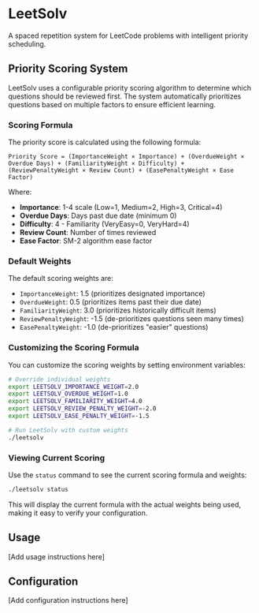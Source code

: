 # LeetSolv

A spaced repetition system for LeetCode problems with intelligent priority scheduling.

## Priority Scoring System

LeetSolv uses a configurable priority scoring algorithm to determine which questions should be reviewed first. The system automatically prioritizes questions based on multiple factors to ensure efficient learning.

### Scoring Formula

The priority score is calculated using the following formula:

```
Priority Score = (ImportanceWeight × Importance) + (OverdueWeight × Overdue Days) + (FamiliarityWeight × Difficulty) + (ReviewPenaltyWeight × Review Count) + (EasePenaltyWeight × Ease Factor)
```

Where:
- **Importance**: 1-4 scale (Low=1, Medium=2, High=3, Critical=4)
- **Overdue Days**: Days past due date (minimum 0)
- **Difficulty**: 4 - Familiarity (VeryEasy=0, VeryHard=4)
- **Review Count**: Number of times reviewed
- **Ease Factor**: SM-2 algorithm ease factor

### Default Weights

The default scoring weights are:
- `ImportanceWeight`: 1.5 (prioritizes designated importance)
- `OverdueWeight`: 0.5 (prioritizes items past their due date)
- `FamiliarityWeight`: 3.0 (prioritizes historically difficult items)
- `ReviewPenaltyWeight`: -1.5 (de-prioritizes questions seen many times)
- `EasePenaltyWeight`: -1.0 (de-prioritizes "easier" questions)

### Customizing the Scoring Formula

You can customize the scoring weights by setting environment variables:

```bash
# Override individual weights
export LEETSOLV_IMPORTANCE_WEIGHT=2.0
export LEETSOLV_OVERDUE_WEIGHT=1.0
export LEETSOLV_FAMILIARITY_WEIGHT=4.0
export LEETSOLV_REVIEW_PENALTY_WEIGHT=-2.0
export LEETSOLV_EASE_PENALTY_WEIGHT=-1.5

# Run LeetSolv with custom weights
./leetsolv
```

### Viewing Current Scoring

Use the `status` command to see the current scoring formula and weights:

```bash
./leetsolv status
```

This will display the current formula with the actual weights being used, making it easy to verify your configuration.

## Usage

[Add usage instructions here]

## Configuration

[Add configuration instructions here]